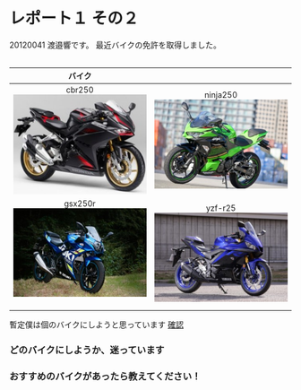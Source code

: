 # レポート１ その２

20120041 渡邉響です。
最近バイクの免許を取得しました。
<br><br>

|   バイク    ||
| :---: | :---: |
| cbr250<br>![this is image](cbr250.jpg) | ninja250<br>![this is image](Ninja250.jpg) |
| gsx250r<br>![this is image](gsx250r.jpg)<br><br> | yzf-r25<br>![this is image](yzf-r25.jpg) |

暫定僕は個のバイクにしようと思っています
[確認](https://www.l-bike.com/lbcms/wp-content/uploads/2020/03/LB084_KAWASAKI_Ninja250_01.jpg) 


### どのバイクにしようか、迷っています
### おすすめのバイクがあったら教えてください！

